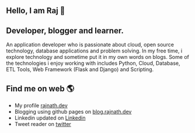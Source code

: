 ## Hello, I am Raj 👋

## Developer, blogger and learner.  

An application developer who is passionate about cloud, open source technology, database applications and problem solving. In my free time, i explore technology and sometime put it in my own words on blogs. Some of the technologies i enjoy working with includes Python, Cloud, Database, ETL Tools, Web Framework (Flask and Django) and Scripting.  

## Find me on web 🌎
*  My profile [rajnath.dev](https://rajnath.dev)  
*  Blogging using github pages on [blog.rajnath.dev](https://blog.rajnath.dev/)  
*  Linkedin updated on [Linkedin](https://www.linkedin.com/in/rajnathsah/)
*  Tweet reader on [twitter](https://twitter.com/rajntech)


<!--
**rajnathsah/rajnathsah** is a ✨ _special_ ✨ repository because its `README.md` (this file) appears on your GitHub profile.

Here are some ideas to get you started:

- 🔭 I’m currently working on ...
- 🌱 I’m currently learning ...
- 👯 I’m looking to collaborate on ...
- 🤔 I’m looking for help with ...
- 💬 Ask me about ...
- 📫 How to reach me: ...
- 😄 Pronouns: ...
- ⚡ Fun fact: ...
-->

